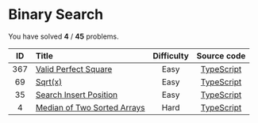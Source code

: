 # Binary Search 
 You have solved  **4** / **45** problems.

| ID | Title | Difficulty | Source code |
|:--:|:-----|:-----:|:-----:|
| 367 | [Valid Perfect Square](https://leetcode.com/problems/valid-perfect-square/)| Easy | [TypeScript](../src/problems/367.valid-perfect-square/index.ts) |
| 69 | [Sqrt(x)](https://leetcode.com/problems/sqrtx/)| Easy | [TypeScript](../src/problems/69.sqrt(x)/index.ts) |
| 35 | [Search Insert Position](https://leetcode.com/problems/search-insert-position/)| Easy | [TypeScript](../src/problems/35.search-insert-position/index.ts) |
| 4 | [Median of Two Sorted Arrays](https://leetcode.com/problems/median-of-two-sorted-arrays/)| Hard | [TypeScript](../src/problems/4.median-of-two-sorted-arrays/index.ts) |

